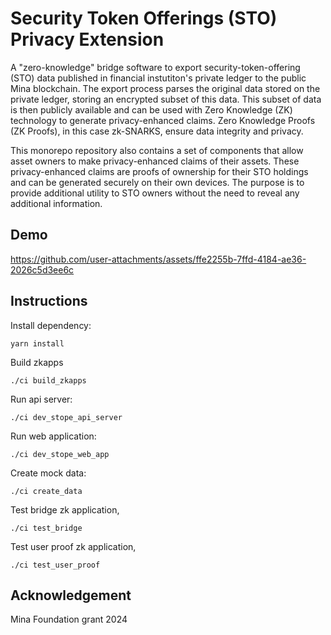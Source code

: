 # Security Token Offerings (STO) Privacy Extension

A "zero-knowledge" bridge software to export security-token-offering (STO) data published in
financial instutiton's private ledger to the public Mina blockchain. The export process parses the
original data stored on the private ledger, storing an encrypted subset of this data. This subset
of data is then publicly available and can be used with Zero Knowledge (ZK) technology to generate
privacy-enhanced claims. Zero Knowledge Proofs (ZK Proofs), in this case zk-SNARKS, ensure data
integrity and privacy.

This monorepo repository also contains a set of components that allow asset owners to make
privacy-enhanced claims of their assets. These privacy-enhanced claims are proofs of ownership for
their STO holdings and can be generated securely on their own devices. The purpose is to provide
additional utility to STO owners without the need to reveal any additional information.

## Demo

https://github.com/user-attachments/assets/ffe2255b-7ffd-4184-ae36-2026c5d3ee6c

## Instructions

Install dependency:

```
yarn install
```

Build zkapps

```
./ci build_zkapps
```

Run api server:

```
./ci dev_stope_api_server
```

Run web application:

```
./ci dev_stope_web_app
```

Create mock data:

```
./ci create_data
```

Test bridge zk application,

```
./ci test_bridge
```

Test user proof zk application,

```
./ci test_user_proof
```

## Acknowledgement

Mina Foundation grant 2024
